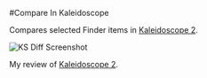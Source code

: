 #Compare In Kaleidoscope

Compares selected Finder items in [Kaleidoscope 2](http://cl.ly/NoMY).

![KS Diff Screenshot](https://raw.github.com/jamesstout/Alfred2-Workflows/master/images/folder-diff3.png)

My review of [Kaleidoscope 2](http://cl.ly/Nn0J).
